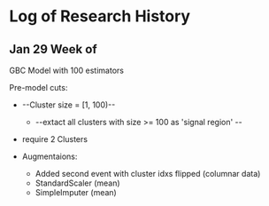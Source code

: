 # Log of Research History

## Jan 29 Week of 


GBC Model with 100 estimators

Pre-model cuts:
* --Cluster size = [1, 100)--
    * --extact all clusters with size >= 100 as 'signal region' --
* require 2 Clusters

* Augmentaions:
    * Added second event with cluster idxs flipped (columnar data)
    * StandardScaler (mean)
    * SimpleImputer (mean)







